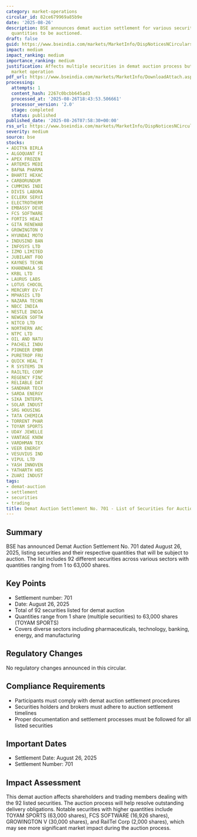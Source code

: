 ```yaml
---
category: market-operations
circular_id: 82ce679969a85b9e
date: '2025-08-26'
description: BSE announces demat auction settlement for various securities with specified
  quantities to be auctioned.
draft: false
guid: https://www.bseindia.com/markets/MarketInfo/DispNoticesNCirculars.aspx?Noticeid={A4ADD725-C4F3-417E-B8E8-48747EFD8904}&noticeno=20250826-6&dt=08/26/2025&icount=6&totcount=60&flag=0
impact: medium
impact_ranking: medium
importance_ranking: medium
justification: Affects multiple securities in demat auction process but is routine
  market operation
pdf_url: https://www.bseindia.com/markets/MarketInfo/DownloadAttach.aspx?id=20250826-6&attachedId=1e23c8f4-a00d-4a82-8f62-340c4782eace
processing:
  attempts: 1
  content_hash: 2267c0bcbb645ad3
  processed_at: '2025-08-26T18:43:53.506661'
  processor_version: '2.0'
  stage: completed
  status: published
published_date: '2025-08-26T07:58:30+00:00'
rss_url: https://www.bseindia.com/markets/MarketInfo/DispNoticesNCirculars.aspx?Noticeid={A4ADD725-C4F3-417E-B8E8-48747EFD8904}&noticeno=20250826-6&dt=08/26/2025&icount=6&totcount=60&flag=0
severity: medium
source: bse
stocks:
- ADITYA BIRLA
- ALGOQUANT FI
- APEX FROZEN
- ARTEMIS MEDI
- BAFNA PHARMA
- BHARTI HEXAC
- CARBORUNDUM
- CUMMINS INDI
- DIVIS LABORA
- ECLERX SERVI
- ELECTROTHERM
- EMBASSY DEVE
- FCS SOFTWARE
- FORTIS HEALT
- GITA RENEWAB
- GROWINGTON V
- HYUNDAI MOTO
- INDUSIND BAN
- INFOSYS LTD
- IZMO LIMITED
- JUBILANT FOO
- KAYNES TECHN
- KHANDWALA SE
- KRBL LTD
- LAURUS LABS
- LOTUS CHOCOL
- MERCURY EV-T
- MPHASIS LTD
- NAZARA TECHN
- NBCC INDIA
- NESTLE INDIA
- NEWGEN SOFTW
- NITCO LTD
- NORTHERN ARC
- NTPC LTD
- OIL AND NATU
- PACHELI INDU
- PIONEER EMBR
- PURETROP FRU
- QUICK HEAL T
- R SYSTEMS IN
- RAILTEL CORP
- REGENCY FINC
- RELIABLE DAT
- SANDHAR TECH
- SARDA ENERGY
- SIKA INTERPL
- SOLAR INDUST
- SRG HOUSING
- TATA CHEMICA
- TORRENT PHAR
- TOYAM SPORTS
- UDAY JEWELLE
- VANTAGE KNOW
- VARDHMAN TEX
- VEER ENERGY
- VESUVIUS IND
- VIPUL LTD
- YASH INNOVEN
- YATHARTH HOS
- ZUARI INDUST
tags:
- demat-auction
- settlement
- securities
- trading
title: Demat Auction Settlement No. 701 - List of Securities for Auction
---
```


## Summary

BSE has announced Demat Auction Settlement No. 701 dated August 26, 2025, listing securities and their respective quantities that will be subject to auction. The list includes 92 different securities across various sectors with quantities ranging from 1 to 63,000 shares.

## Key Points

- Settlement number: 701
- Date: August 26, 2025
- Total of 92 securities listed for demat auction
- Quantities range from 1 share (multiple securities) to 63,000 shares (TOYAM SPORTS)
- Covers diverse sectors including pharmaceuticals, technology, banking, energy, and manufacturing

## Regulatory Changes

No regulatory changes announced in this circular.

## Compliance Requirements

- Participants must comply with demat auction settlement procedures
- Securities holders and brokers must adhere to auction settlement timelines
- Proper documentation and settlement processes must be followed for all listed securities

## Important Dates

- Settlement Date: August 26, 2025
- Settlement Number: 701

## Impact Assessment

This demat auction affects shareholders and trading members dealing with the 92 listed securities. The auction process will help resolve outstanding delivery obligations. Notable securities with higher quantities include TOYAM SPORTS (63,000 shares), FCS SOFTWARE (16,926 shares), GROWINGTON V (30,000 shares), and RailTel Corp (2,000 shares), which may see more significant market impact during the auction process.
